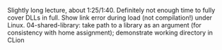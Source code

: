 Slightly long lecture, about 1:25/1:40.
Definitely not enough time to fully cover DLLs in full.
Show link error during load (not compilation!) under Linux.
04-shared-library: take path to a library as an argument (for consistency with home assignment); demonstrate working directory in CLion
